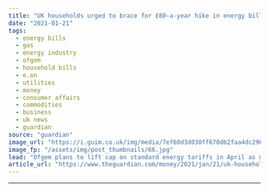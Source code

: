 ```yaml
---
title: "UK households urged to brace for £80-a-year hike in energy bills"
date: "2021-01-21"
tags: 
  - energy bills
  - gas
  - energy industry
  - ofgem
  - household bills
  - e.on
  - utilities
  - money
  - consumer affairs
  - commodities
  - business
  - uk news
  - guardian
source: "guardian"
image_url: "https://i.guim.co.uk/img/media/7ef60d3d030ff670db2faa4dc296793274b46166/0_30_3500_2101/master/3500.jpg?width=460&quality=85&auto=format&fit=max&s=0b69de23fa9ac13bf2bbd4679395353d"
image_fp: "/assets/img/post_thumbnails/66.jpg"
lead: "Ofgem plans to lift cap on standard energy tariffs in April as market price for gas soarsMillions of households should brace themselves for an energy bill hike of more than £80 a year from April as Ofgem lifts the cap on standard energy tariffs, acco..."
article_url: "https://www.theguardian.com/money/2021/jan/21/uk-households-urged-to-brace-for-80-a-year-hike-in-energy-bills"
---
```


---
